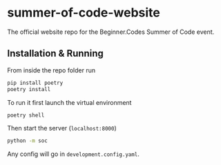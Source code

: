 # summer-of-code-website
The official website repo for the Beginner.Codes Summer of Code event.

## Installation & Running
From inside the repo folder run
```sh
pip install poetry
poetry install
```
To run it first launch the virtual environment
```sh
poetry shell
```
Then start the server (`localhost:8000`)
```sh
python -m soc
```
Any config will go in `development.config.yaml`.
